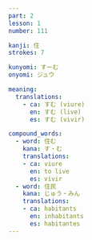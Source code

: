 ```yaml
---
part: 2
lesson: 1
number: 111

kanji: 住
strokes: 7

kunyomi: すーむ
onyomi: ジュウ

meaning:
  translations:
    - ca: すむ (viure)
      en: すむ (live)
      es: すむ (vivir)

compound_words:
  - word: 住む
    kana: す・む
    translations:
    - ca: viure
      en: to live
      es: vivir
  - word: 住民
    kana: じゅう・みん
    translations:
    - ca: habitants
      en: inhabitants
      es: habitantes
---
```

